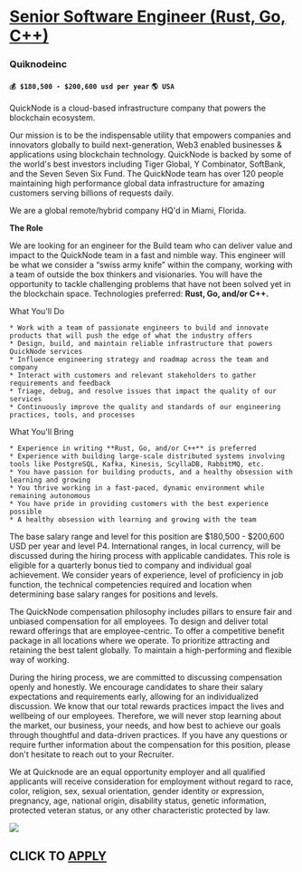 # [Senior Software Engineer (Rust, Go, C++)](https://www.remotewlb.com/apply/senior-software-engineer-rust-go-c-51808)  
### Quiknodeinc  
#### `💰 $180,500 - $200,600 usd per year` `🌎 USA`  

QuickNode is a cloud-based infrastructure company that powers the blockchain ecosystem.

Our mission is to be the indispensable utility that empowers companies and innovators globally to build next-generation, Web3 enabled businesses & applications using blockchain technology. QuickNode is backed by some of the world's best investors including Tiger Global, Y Combinator, SoftBank, and the Seven Seven Six Fund. The QuickNode team has over 120 people maintaining high performance global data infrastructure for amazing customers serving billions of requests daily.

We are a global remote/hybrid company HQ'd in Miami, Florida.

**The Role**

We are looking for an engineer for the Build team who can deliver value and impact to the QuickNode team in a fast and nimble way. This engineer will be what we consider a “swiss army knife” within the company, working with a team of outside the box thinkers and visionaries. You will have the opportunity to tackle challenging problems that have not been solved yet in the blockchain space. Technologies preferred: **Rust, Go, and/or C++.**

What You'll Do

    * Work with a team of passionate engineers to build and innovate products that will push the edge of what the industry offers
    * Design, build, and maintain reliable infrastructure that powers QuickNode services
    * Influence engineering strategy and roadmap across the team and company
    * Interact with customers and relevant stakeholders to gather requirements and feedback
    * Triage, debug, and resolve issues that impact the quality of our services
    * Continuously improve the quality and standards of our engineering practices, tools, and processes

What You'll Bring

    * Experience in writing **Rust, Go, and/or C++** is preferred
    * Experience with building large-scale distributed systems involving tools like PostgreSQL, Kafka, Kinesis, ScyllaDB, RabbitMQ, etc.
    * You have passion for building products, and a healthy obsession with learning and growing
    * You thrive working in a fast-paced, dynamic environment while remaining autonomous
    * You have pride in providing customers with the best experience possible
    * A healthy obsession with learning and growing with the team

The base salary range and level for this position are $180,500 - $200,600 USD per year and level P4. International ranges, in local currency, will be discussed during the hiring process with applicable candidates. This role is eligible for a quarterly bonus tied to company and individual goal achievement. We consider years of experience, level of proficiency in job function, the technical competencies required and location when determining base salary ranges for positions and levels.

The QuickNode compensation philosophy includes pillars to ensure fair and unbiased compensation for all employees. To design and deliver total reward offerings that are employee-centric. To offer a competitive benefit package in all locations where we operate. To prioritize attracting and retaining the best talent globally. To maintain a high-performing and flexible way of working.

During the hiring process, we are committed to discussing compensation openly and honestly. We encourage candidates to share their salary expectations and requirements early, allowing for an individualized discussion. We know that our total rewards practices impact the lives and wellbeing of our employees. Therefore, we will never stop learning about the market, our business, your needs, and how best to achieve our goals through thoughtful and data-driven practices. If you have any questions or require further information about the compensation for this position, please don't hesitate to reach out to your Recruiter.

We at Quicknode are an equal opportunity employer and all qualified applicants will receive consideration for employment without regard to race, color, religion, sex, sexual orientation, gender identity or expression, pregnancy, age, national origin, disability status, genetic information, protected veteran status, or any other characteristic protected by law.

![](https://remotive.com/job/track/1900540/blank.gif?source=public_api)  
## CLICK TO [APPLY](https://www.remotewlb.com/apply/senior-software-engineer-rust-go-c-51808)


